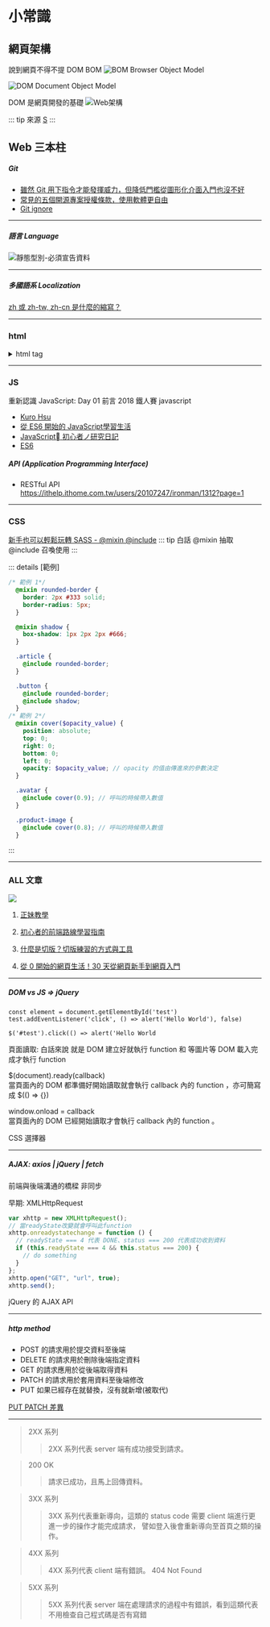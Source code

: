 # 小常識
<style>
html {
    overflow: -moz-hidden-unscrollable;
    height: 100%;
}

body::-webkit-scrollbar {
    display: none;
}

body {
    -ms-overflow-style: none;
    height: 100%;
	width: calc(100vw + 18px);
	overflow: auto;
}
</style>

## 網頁架構

說到網頁不得不提 DOM BOM
![BOM](https://i.imgur.com/n9FjFpv.png)
Browser Object Model
[](https://ithelp.ithome.com.tw/upload/images/20171214/20065504EIG4UYcuGE.png)

![DOM](https://i.imgur.com/uJwKmCq.png)
Document Object Model
[](https://www.javadrive.jp/javascript/dom/index1.html)

DOM 是網頁開發的基礎
![Web架構](https://i.imgur.com/VDoI7q5.png)


::: tip 來源
[S](https://ithelp.ithome.com.tw/articles/10191765)
:::

## Web 三本柱

##### Git

+ [雖然 Git 用下指令才能發揮威力，但降低門檻從圖形化介面入門也沒不好](https://progressbar.tw/posts/49)
+ [常見的五個開源專案授權條款，使用軟體更自由](https://noob.tw/open-source-licenses/)
+ [Git ignore](https://gitbook.tw/chapters/using-git/ignore.html)

---
##### 語言 Language

![靜態型別-必須宣告資料](https://i.imgur.com/9DX9OuA.png)

---
##### 多國語系 Localization

[zh 或 zh-tw, zh-cn 是什麼的縮寫？](https://english.bruceli.net/2011/11/zhzh-tw-zh-cn.html)


---
### html
<details>
  <summary>html tag</summary>

| HTML TAG | Eng.            | X
| -------- | --------------- | -------------------------------- |
| var      | variable        | Text                             |
| q        | quotation       | Text                             |
| em       | emphasized      | Text                             |
| b        | bold            | Text                             |
| i        | italic          | Text                             |
| br       | break           | Text                             |
| u        | underlined      | Text                             |
| s        | strikethrough   | Text                             |
| span     | span            | 範圍                             |
| ol       | ordered list    | Text                             |
| ul       | unordered list  | Text                             |
| li       | list item       | \*\*\*                           |
| h1       | header 1        | \*\*\*                           |
| p        | paragraph       | 段落                             |
| hr       | horizontal rule | 段落                             |
| rel      | relations       | 关联到一个 stylesheet（样式表单)  |

</details>

---
### JS
重新認識 JavaScript: Day 01 前言
2018 鐵人賽 javascript
+ [Kuro Hsu](https://ithelp.ithome.com.tw/articles/10190633)
+ [從 ES6 開始的 JavaScript學習生活](https://eyesofkids.gitbooks.io/javascript-start-from-es6/content/)
+ [JavaScript 初心者ノ研究日記](https://ithelp.ithome.com.tw/users/20129506/ironman/3700?page=1)
+ [ES6](https://ithelp.ithome.com.tw/articles/10223406)


##### API (Application Programming Interface)

+ RESTful API<br>
https://ithelp.ithome.com.tw/users/20107247/ironman/1312?page=1

---
### CSS
[新手也可以輕鬆玩轉 SASS - @mixin  @include](https://5xruby.tw/posts/play-sass-mixin-and-include)
::: tip 白話
@mixin 抽取 <br>
@include 召喚使用
:::

::: details [範例]
```scss
/* 範例 1*/
  @mixin rounded-border {
    border: 2px #333 solid;
    border-radius: 5px;
  }

  @mixin shadow {
    box-shadow: 1px 2px 2px #666;
  }

  .article {
    @include rounded-border;
  }

  .button {
    @include rounded-border;
    @include shadow;
  }
/* 範例 2*/
  @mixin cover($opacity_value) {
    position: absolute;
    top: 0;
    right: 0;
    bottom: 0;
    left: 0;
    opacity: $opacity_value; // opacity 的值由傳進來的參數決定
  }

  .avatar {
    @include cover(0.9); // 呼叫的時候帶入數值
  }

  .product-image {
    @include cover(0.8); // 呼叫的時候帶入數值
  }
```
:::

---
### ALL 文章

![](https://i.imgur.com/QPYZIfa.png)

1. [正妹教學](https://ithelp.ithome.com.tw/users/20121212/ironman/3578)

2. [初心者的前端路線學習指南](https://medium.com/i-am-mike/%E5%88%9D%E5%BF%83%E8%80%85%E7%9A%84%E5%89%8D%E7%AB%AF%E8%B7%AF%E7%B7%9A%E5%AD%B8%E7%BF%92%E6%8C%87%E5%8D%97-895de088257f)

3.  [什麼是切版？切版練習的方式與工具](https://medium.com/%E9%BA%A5%E5%85%8B%E7%9A%84%E5%8D%8A%E8%B7%AF%E5%87%BA%E5%AE%B6%E7%AD%86%E8%A8%98/%E4%BB%80%E9%BA%BC%E6%98%AF%E5%88%87%E7%89%88-%E5%88%87%E7%89%88%E7%B7%B4%E7%BF%92%E7%9A%84%E6%96%B9%E5%BC%8F%E8%88%87%E5%B7%A5%E5%85%B7-7069b2dbf742)

4. [從 0 開始的網頁生活！30 天從網頁新手到網頁入門](https://ithelp.ithome.com.tw/users/20111948/ironman/1776)

---

##### DOM vs JS => jQuery

```javascript=
const element = document.getElementById('test')
test.addEventListener('click', () => alert('Hello World'), false)
```

```javascript=
$('#test').click(() => alert('Hello World
```

頁面讀取: 白話來說 就是 DOM 建立好就執行 function 和 等圖片等 DOM 載入完成才執行 function

$(document).ready(callback)<br>
當頁面內的 DOM 都準備好開始讀取就會執行 callback 內的 function ，亦可簡寫成 $(() => {})

window.onload = callback<br>
當頁面內的 DOM 已經開始讀取才會執行 callback 內的 function 。

CSS 選擇器

---

##### AJAX: axios | jQuery | fetch

前端與後端溝通的橋樑
非同步

早期:
XMLHttpRequest

```javascript
var xhttp = new XMLHttpRequest();
// 當readyState改變就會呼叫此function
xhttp.onreadystatechange = function () {
  // readyState === 4 代表 DONE、status === 200 代表成功收到資料
  if (this.readyState === 4 && this.status === 200) {
    // do something
  }
};
xhttp.open("GET", "url", true);
xhttp.send();
```

jQuery 的 AJAX API

---
##### http method

+ POST 的請求用於提交資料至後端
+ DELETE 的請求用於刪除後端指定資料
+ GET 的請求應用於從後端取得資料
+ PATCH 的請求用於套用資料至後端修改
+ PUT 如果已經存在就替換，沒有就新增(被取代)

[PUT PATCH 差異](https://ihower.tw/blog/archives/6483)


---

>2XX 系列
>>2XX 系列代表 server 端有成功接受到請求。

>200 OK
>>請求已成功，且馬上回傳資料。

>3XX 系列
>>3XX 系列代表重新導向，這類的 status code 需要 client 端進行更進一步的操作才能完成請求，
譬如登入後會重新導向至首頁之類的操作。

>4XX 系列
>>4XX 系列代表 client 端有錯誤。
>>404 Not Found

>5XX 系列
>>5XX 系列代表 server 端在處理請求的過程中有錯誤，看到這類代表不用檢查自己程式碼是否有寫錯

